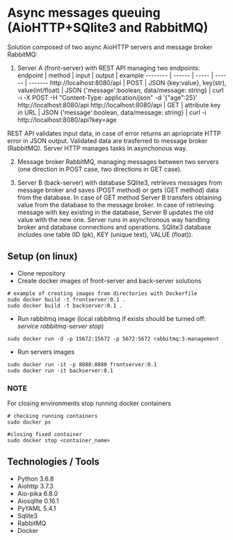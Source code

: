 # Async messages queuing (AioHTTP+SQlite3 and RabbitMQ)

Solution composed of two async AioHTTP servers and message broker RabbitMQ:
1. Server A (front-server) with REST API managing two endpoints:
 endpoint  |  method  |  input  |  output  |  example
 --------  |  ------  |  -----  |  ------  |  -------
 http://localhost:8080/api  |  POST  |  JSON {key:value}, key(str), value(int/float)  |  JSON {'message':boolean, data/message: string}  |  curl -i -X POST -H "Content-Type: application/json" -d '{"age":25}' http://localhost:8080/api
 http://localhost:8080/api  |  GET  |  attribute key in URL  |  JSON {'message':boolean, data/message: string}  |  curl -i http://localhost:8080/api?key=age

REST API validates input data, in case of error returns an apriopriate HTTP error in JSON output. Validated data are trasferred to message broker (RabbitMQ). 
Server HTTP manages tasks in asynchonous way.

2. Message broker RabbitMQ, managing messages between two servers (one direction in POST case, two directions in GET case).

3. Server B (back-server) with database SQlite3, retrieves messages from message broker and saves (POST method) or gets (GET method) data from the database. 
In case of GET method Server B transfers obtaining value from the database to the message broker. In case of retrieving message with key existing in the database, Server B updates the old value with the new one. Server runs in asynchronous way handling broker and database connections and operations. SQlite3 database includes one table (ID (pk), KEY (unique text), VALUE (float)).


## Setup (on linux)

- Clone repository
- Create docker images of front-server and back-server solutions
```buildoutcfg
# example of creating images from directories with Dockerfile
sudo docker build -t frontserver:0.1 .
sudo docker build -t backserver:0.1 .
```
- Run rabbitmq image (local rabbitmq if exists should be turned off: *service rabbitmq-server stop*)
```buildoutcfg
sudo docker run -d -p 15672:15672 -p 5672:5672 rabbitmq:3-management
```
- Run servers images
```buildoutcfg
sudo docker run -it -p 8080:8080 frontserver:0.1
sudo docker run -it backserver:0.1
```

### NOTE

For closing environments stop running docker containers
```buildoutcfg
# checking running containers
sudo docker ps

#closing fixed container
sudo docker stop <container_name>
```


## Technologies / Tools

- Python 3.6.8
- Aiohttp 3.7.3
- Aio-pika 6.8.0
- Aiosqlite 0.16.1
- PyYAML 5.4.1
- Sqlite3
- RabbitMQ
- Docker


